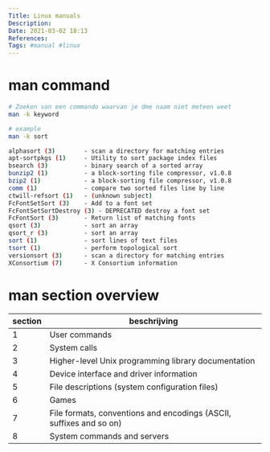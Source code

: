 ```yaml
---
Title: Linux manuals
Description:
Date: 2021-03-02 18:13
References:
Tags: #manual #linux
---
```


# man command

```bash
# Zoeken van een commando waarvan je dme naam niet meteen weet
man -k keyword

# example
man -k sort

alphasort (3)        - scan a directory for matching entries
apt-sortpkgs (1)     - Utility to sort package index files
bsearch (3)          - binary search of a sorted array
bunzip2 (1)          - a block-sorting file compressor, v1.0.8
bzip2 (1)            - a block-sorting file compressor, v1.0.8
comm (1)             - compare two sorted files line by line
ctwill-refsort (1)   - (unknown subject)
FcFontSetSort (3)    - Add to a font set
FcFontSetSortDestroy (3) - DEPRECATED destroy a font set
FcFontSort (3)       - Return list of matching fonts
qsort (3)            - sort an array
qsort_r (3)          - sort an array
sort (1)             - sort lines of text files
tsort (1)            - perform topological sort
versionsort (3)      - scan a directory for matching entries
XConsortium (7)      - X Consortium information

```

# man section overview

| section | beschrijving                                                        |
| ------- | ------------------------------------------------------------------- |
| 1       | User commands                                                       |
| 2       | System calls                                                        |
| 3       | Higher-level Unix programming library documentation                 |
| 4       | Device interface and driver information                             |
| 5       | File descriptions (system configuration files)                      |
| 6       | Games                                                               |
| 7       | File formats, conventions and encodings (ASCII, suffixes and so on) |
| 8       | System commands and servers                                         |        |                                                                     |


